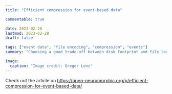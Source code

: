 ```yaml
---
title: "Efficient compression for event-based data"

commentable: true

date: 2023-02-28
lastmod: 2023-02-28
draft: false

tags: ["event data", "file encoding", "compression", "events"]
summary: "Choosing a good trade-off between disk footprint and file loading times."

image:
  caption: "Image credit: Gregor Lenz"
---
```


Check out the article on https://open-neuromorphic.org/p/efficient-compression-for-event-based-data/